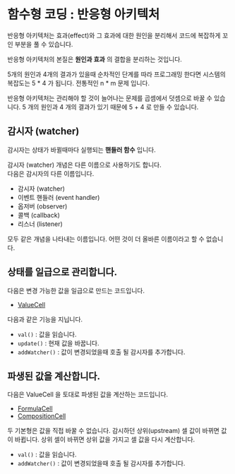 # 함수형 코딩 : 반응형 아키텍처

반응형 아키텍처는 효과(effect)와 그 효과에 대한 원인을 분리해서 코드에 복잡하게 꼬인 부분을 풀 수 있습니다.

반응형 아키텍처의 본질은 **원인과 효과** 의 결합을 분리하는 것입니다.

5개의 원인과 4개의 결과가 있을때 순차적인 단계를 따라 프로그래밍 한다면 시스템의 복잡도는 5 * 4 가 됩니다.
전통적인 n * m 문제 입니다.

반응형 아키텍처는 관리해야 할 것이 늘어나는 문제를 곱셈에서 덧셈으로 바꿀 수 있습니다. 5 개의 원인과 4 개의 결과가 있기 때문에 5 + 4 로 만들 수 있습니다.

## 감시자 (watcher)

감시자는 상태가 바뀔때마다 실행되는 **핸들러 함수** 입니다.

감시자 (watcher) 개념은 다른 이름으로 사용하기도 합니다.\
다음은 감시자의 다른 이름입니다.

* 감시자 (watcher)
* 이벤트 핸들러 (event handler)
* 옵저버 (observer)
* 콜백 (callback)
* 리스너 (listener)

모두 같은 개념을 나타내는 이름입니다. 어떤 것이 더 올바른 이름이라고 할 수 없습니다.

## 상태를 일급으로 관리합니다.

다음은 변경 가능한 값을 일급으로 만드는 코드입니다.

* [ValueCell](./src/calculator/cell/state/ValueCell.ts)

다음과 같은 기능을 지닙니다.

* `val()` : 값을 읽습니다.
* `update()` : 현재 값을 바꿉니다.
* `addWatcher()` : 값이 변경되었을때 호출 될 감시자를 추가합니다. 

## 파생된 값을 계산합니다.

다음은 ValueCell 을 토대로 파생된 값을 계산하는 코드입니다.

* [FormulaCell](./src/calculator/cell/state/FormulaCell.ts)
* [CompositionCell](./src/calculator/cell/state/CompositionCell.ts)

두 기본형은 값을 직접 바꿀 수 없습니다. 감시하던 상위(upstream) 셀 값이 바뀌면 값이 바뀝니다.
상위 셀이 바뀌면 상위 값을 가지고 셀 값을 다시 계산합니다.

* `val()` : 값을 읽습니다.
* `addWatcher()` : 값이 변경되었을때 호출 될 감시자를 추가합니다.
